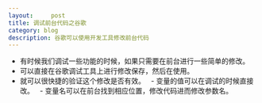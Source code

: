 ```yaml
---
layout:     post
title: 调试前台代码之谷歌    
category: blog
description: 谷歌可以使用开发工具修改前台代码
---
```

- 有时候我们调试一些功能的时候，如果只需要在前台进行一些简单的修改。
 
- 可以直接在谷歌调试工具上进行修改保存，然后在使用。
 
- 就可以很快捷的验证这个修改是否有效。
 
- 变量的值可以在调试的时候直接改。
 
- 变量名可以在前台找到相应位置，修改代码进而修改参数名。
